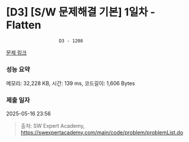 # [D3] [S/W 문제해결 기본] 1일차 - Flatten
					
						D3 - 1208 

[문제 링크](https://swexpertacademy.com/main/code/problem/problemDetail.do?contestProbId=AV139KOaABgCFAYh) 

### 성능 요약

메모리: 32,228 KB, 시간: 139 ms, 코드길이: 1,606 Bytes

### 제출 일자

2025-05-16 23:56



> 출처: SW Expert Academy, https://swexpertacademy.com/main/code/problem/problemList.do